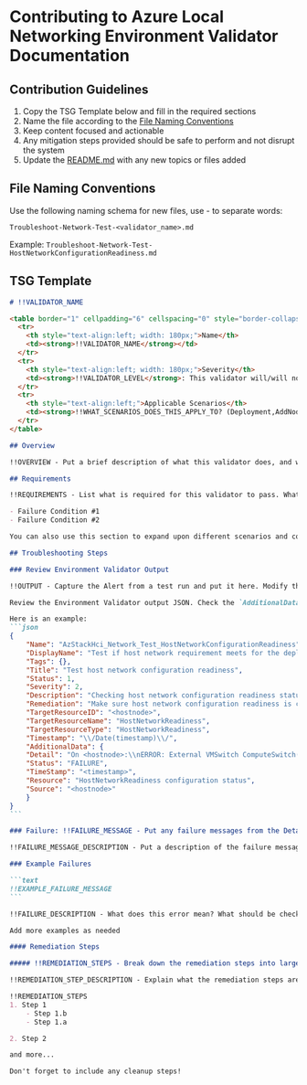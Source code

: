 # Contributing to Azure Local Networking Environment Validator Documentation

## Contribution Guidelines

1. Copy the TSG Template below and fill in the required sections
2. Name the file according to the [File Naming Conventions](#file-naming-conventions)
3. Keep content focused and actionable
4. Any mitigation steps provided should be safe to perform and not disrupt the system
5. Update the [README.md](README.md) with any new topics or files added

## File Naming Conventions

Use the following naming schema for new files, use - to separate words:
```
Troubleshoot-Network-Test-<validator_name>.md
```

Example: `Troubleshoot-Network-Test-HostNetworkConfigurationReadiness.md`

## TSG Template

````markdown
# !!VALIDATOR_NAME

<table border="1" cellpadding="6" cellspacing="0" style="border-collapse:collapse; margin-bottom:1em;">
  <tr>
    <th style="text-align:left; width: 180px;">Name</th>
    <td><strong>!!VALIDATOR_NAME</strong></td>
  </tr>
  <tr>
    <th style="text-align:left; width: 180px;">Severity</th>
    <td><strong>!!VALIDATOR_LEVEL</strong>: This validator will/will not block operations until remediated.</td>
  </tr>
  <tr>
    <th style="text-align:left;">Applicable Scenarios</th>
    <td><strong>!!WHAT_SCENARIOS_DOES_THIS_APPLY_TO? (Deployment,AddNode,Update, etc...)</strong></td>
  </tr>
</table>

## Overview

!!OVERVIEW - Put a brief description of what this validator does, and why it is needed here. What components does it apply to? What does it check?

## Requirements

!!REQUIREMENTS - List what is required for this validator to pass. What causes it to fail?

- Failure Condition #1
- Failure Condition #2

You can also use this section to expand upon different scenarios and configuration. For example, the requirements might be different between scenarios.

## Troubleshooting Steps

### Review Environment Validator Output

!!OUTPUT - Capture the Alert from a test run and put it here. Modify the JSON to remove any references to nodes, ips, or timestamps. See the example below:

Review the Environment Validator output JSON. Check the `AdditionalData.Detail` field for summary of which Hosts are not configured properly. You can identify the host by the `TargetResourceID` field.

Here is an example:
```json
{
    "Name": "AzStackHci_Network_Test_HostNetworkConfigurationReadiness",
    "DisplayName": "Test if host network requirement meets for the deployment on all servers",
    "Tags": {},
    "Title": "Test host network configuration readiness",
    "Status": 1,
    "Severity": 2,
    "Description": "Checking host network configuration readiness status on <hostnode>",
    "Remediation": "Make sure host network configuration readiness is correct. Review detail message to find out the issue.",
    "TargetResourceID": "<hostnode>",
    "TargetResourceName": "HostNetworkReadiness",
    "TargetResourceType": "HostNetworkReadiness",
    "Timestamp": "\\/Date(timestamp)\\/",
    "AdditionalData": {
    "Detail": "On <hostnode>:\\nERROR: External VMSwitch ComputeSwitch(compute) is not having any VMNetworkAdapter attached to it.\\nERROR: Please remove the VMSwich, or add at least one VMNetworkAdapter to it.\\nPASS: DNS Client configuration has valid data for all adapters defined in intent\\nPASS: Hyper-V is running correctly on the system\\nPASS: External VMSwitch ConvergedSwitch(managementintent) have 2 VMNetworkAdapter(s) attached to it\\nPASS: At least 1 VMSwitch is having the network adapter defined in the management intent\\nPASS: All adapters defined in intent are physical NICs and Up in the system\\nPASS: Intent ManagementIntent is already defined in the system with same adapter(s)\\nPASS: Intent ComputeIntent is already defined in the system with same adapter(s)\\nPASS: Intent StorageIntent is already defined in the system with same adapter(s)",
    "Status": "FAILURE",
    "TimeStamp": "<timestamp>",
    "Resource": "HostNetworkReadiness configuration status",
    "Source": "<hostnode>"
    }
}
```

### Failure: !!FAILURE_MESSAGE - Put any failure messages from the Detail section here, if there are multiple possible messages, split them into different sections

!!FAILURE_MESSAGE_DESCRIPTION - Put a description of the failure message here. How should it be interpreted?

### Example Failures

```text
!!EXAMPLE_FAILURE_MESSAGE
```

!!FAILURE_DESCRIPTION - What does this error mean? What should be checked?

Add more examples as needed

#### Remediation Steps

##### !!REMEDIATION_STEPS - Break down the remediation steps into larger categories, if there is only one, you can remove this section

!!REMEDIATION_STEP_DESCRIPTION - Explain what the remediation steps are, and why we take them

!!REMEDIATION_STEPS
1. Step 1
    - Step 1.b
    - Step 1.a

2. Step 2

and more...

Don't forget to include any cleanup steps!
````
